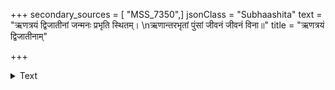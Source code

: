+++
secondary_sources = [ "MSS_7350",]
jsonClass = "Subhaashita"
text = "ऋणत्रयं द्विजातीनां जन्मनः प्रभृति स्थितम्।  \nऋणान्तरभृतां पुंसां जीवनं जीवनं विना॥"
title = "ऋणत्रयं द्विजातीनाम्"

+++

<details><summary>Text</summary>

ऋणत्रयं द्विजातीनां जन्मनः प्रभृति स्थितम्।  
ऋणान्तरभृतां पुंसां जीवनं जीवनं विना॥
</details>
